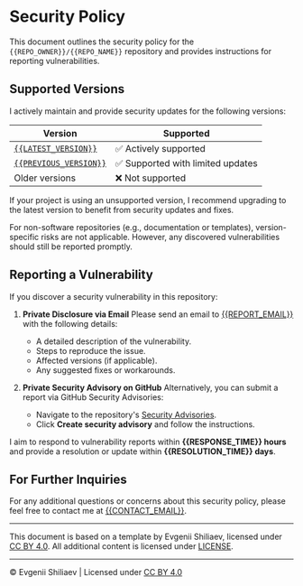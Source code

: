 <!-- Template by Evgenii Shiliaev - Licensed under CC BY 4.0 -->

# Security Policy

This document outlines the security policy for the `{{REPO_OWNER}}/{{REPO_NAME}}` repository
and provides instructions for reporting vulnerabilities.

## Supported Versions

I actively maintain and provide security updates for the following versions:

| Version                                        | Supported                         |
| ---------------------------------------------- | --------------------------------- |
| [`{{LATEST_VERSION}}`][{{LATEST_VERSION}}]     | ✅ Actively supported             |
| [`{{PREVIOUS_VERSION}}`][{{PREVIOUS_VERSION}}] | ✅ Supported with limited updates |
| Older versions                                 | ❌ Not supported                  |

If your project is using an unsupported version, I recommend upgrading to the latest version
to benefit from security updates and fixes.

For non-software repositories (e.g., documentation or templates), version-specific risks are not applicable.
However, any discovered vulnerabilities should still be reported promptly.

## Reporting a Vulnerability

If you discover a security vulnerability in this repository:

1. **Private Disclosure via Email**
   Please send an email to [{{REPORT_EMAIL}}][{{REPORT_EMAIL}}] with the following details:

   - A detailed description of the vulnerability.
   - Steps to reproduce the issue.
   - Affected versions (if applicable).
   - Any suggested fixes or workarounds.

2. **Private Security Advisory on GitHub**
   Alternatively, you can submit a report via GitHub Security Advisories:
   - Navigate to the repository's [Security Advisories][security-advisories].
   - Click **Create security advisory** and follow the instructions.

I aim to respond to vulnerability reports within **{{RESPONSE_TIME}} hours**
and provide a resolution or update within **{{RESOLUTION_TIME}} days**.

## For Further Inquiries

For any additional questions or concerns about this security policy,
please feel free to contact me at [{{CONTACT_EMAIL}}][{{CONTACT_EMAIL}}].

---

This document is based on a template by Evgenii Shiliaev, licensed under [CC BY 4.0][markdown-docs-kit-license].
All additional content is licensed under [LICENSE][LICENSE].

---

© Evgenii Shiliaev | Licensed under [CC BY 4.0][markdown-docs-kit-license]

[LICENSE]: LICENSE
[{{CONTACT_EMAIL}}]: mailto:{{CONTACT_EMAIL}}
[{{REPORT_EMAIL}}]: mailto:{{REPORT_EMAIL}}
[security-advisories]: {{SECURITY_URL}}
[{{LATEST_VERSION}}]: https://github.com/{{REPO_OWNER}}/{{REPO_NAME}}/tree/{{LATEST_VERSION}}
[{{PREVIOUS_VERSION}}]: https://github.com/{{REPO_OWNER}}/{{REPO_NAME}}/tree/{{PREVIOUS_VERSION}}
[markdown-docs-kit-license]: https://github.com/Jekwwer/markdown-docs-kit/blob/main/LICENSE
